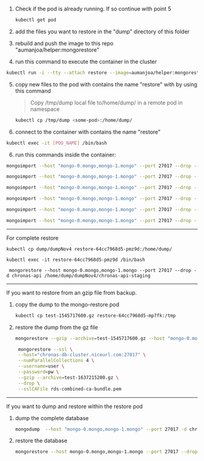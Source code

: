 1. Check if the pod is already running. If so continue with point 5

   ```bash
   kubectl get pod
   ```

2. add the files you want to restore in the "dump" directory of this folder

3. rebuild and push the image to this repo "aumanjoa/helper:mongorestore"

4. run this command to execute the container in the cluster

```bash
kubectl run -i --tty --attach restore --image=aumanjoa/helper:mongorestore
```

5. copy new files to the pod with contains the name "restore"  with by using this command

   > Copy /tmp/dump local file to/home/dump/ in a remote pod in namespace

   ```bash
   kubectl cp /tmp/dump <some-pod>:/home/dump/
   ```

6. connect to the container with contains the name "restore"

```bash
kubectl exec -it [POD_NAME] /bin/bash
```

6. run this commands inside the container:

```bash
mongoimport --host "mongo-0.mongo,mongo-1.mongo" --port 27017 --drop --db chronas-api --collection areas --file /home/dump/areas.json

mongoimport --host "mongo-0.mongo,mongo-1.mongo" --port 27017 --drop --db chronas-api --collection markers --file /home/dump/markers.json

mongoimport --host "mongo-0.mongo,mongo-1.mongo" --port 27017 --drop --db chronas-api --collection discussions --file /home/dump/discussions.json

mongoimport --host "mongo-0.mongo,mongo-1.mongo" --port 27017 --drop --db chronas-api --collection forums --file /home/dump/forums.json

mongoimport --host "mongo-0.mongo,mongo-1.mongo" --port 27017 --drop --db chronas-api --collection metadatas --file /home/dump/metadatas.json

mongoimport --host "mongo-0.mongo,mongo-1.mongo" --port 27017 --drop --db chronas-api --collection opinions --file /home/dump/opinions.json
```

---
For complete restore

``
kubectl cp dump/dumpNov4 restore-64cc7968d5-pmz9d:/home/dump/
``

``kubectl exec -it restore-64cc7968d5-pmz9d /bin/bash
``

``` mongorestore --host mongo-0.mongo,mongo-1.mongo --port 27017 --drop -d chronas-api /home/dump/dumpNov4/chronas-api-staging```

---

If you want to restore from an gzip file from backup.

1. copy the dump to the mongo-restore pod

   ```bash
   kubectl cp test-1545717600.gz restore-64cc7968d5-mp7fk:/tmp
   ```

2. restore the dump from the gz file

   ```bash
   mongorestore --gzip --archive=test-1545717600.gz --host "mongo-0.mongo,mongo-1.mongo" --port 27017 --drop
   ```



   ```bash
    mongorestore --ssl \
    --host="chronas-db-cluster.niceurl.com:27017" \
    --numParallelCollections 4 \
    --username=user \
    --password=pw \
    --gzip --archive=test-1637215200.gz \
    --drop \
    --sslCAFile rds-combined-ca-bundle.pem   
    ```

---

If you want to dump and restore within the restore pod

1. dump the complete database 

   ```bash
   mongodump  --host "mongo-0.mongo,mongo-1.mongo" --port 27017 -d chronas-api  -o /home/dump
   ```

2. restore the database

   ```bash
   mongorestore --host mongo-0.mongo,mongo-1.mongo --port 27017 --drop -d chronas-api /home/dump
   ```
